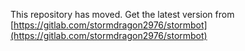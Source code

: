 This repository has moved. Get the latest version from [https://gitlab.com/stormdragon2976/stormbot](https://gitlab.com/stormdragon2976/stormbot)
